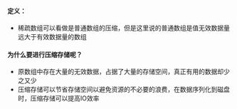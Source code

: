 #### 定义：
- 稀疏数组可以看做是普通数组的压缩，但是这里说的普通数组是值无效数据量远大于有效数据量的数组

#### 为什么要进行压缩存储呢？
- 原数组中存在大量的无效数据，占据了大量的存储空间，真正有用的数据却少之又少
- 压缩存储可以节省存储空间以避免资源的不必要的浪费，在数据序列化到磁盘时，压缩存储可以提高IO效率
